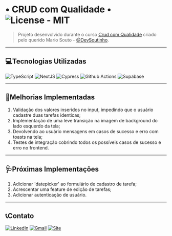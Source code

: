 # • CRUD com Qualidade • ![License - MIT](https://img.shields.io/badge/License-MIT-orange)

> Projeto desenvolvido durante o curso [Crud com Qualidade](https://crudcomqualidade.io/) criado pelo querido Mario Souto - [@DevSoutinho](https://github.com/devsoutinho).
____

## 💻Tecnologias Utilizadas

![TypeScript](https://img.shields.io/badge/TypeScript-007ACC?style=for-the-badge&logo=typescript&logoColor=white) ![NextJS](https://img.shields.io/badge/next.js-000000?style=for-the-badge&logo=nextdotjs&logoColor=white) ![Cypress](https://img.shields.io/badge/Cypress-17202C?style=for-the-badge&logo=cypress&logoColor=white) ![Github Actions](https://img.shields.io/badge/GitHub_Actions-2088FF?style=for-the-badge&logo=github-actions&logoColor=white) ![Supabase](https://img.shields.io/badge/Supabase-181818?style=for-the-badge&logo=supabase&logoColor=white
)

____

## 💊Melhorias Implementadas

1. Validação dos valores inseridos no input, impedindo que o usuário cadastre duas tarefas identicas;
2. Implementação de uma leve transição na imagem de background do lado esquerdo da tela;
3. Devolvendo ao usuário mensagens em casos de sucesso e erro com toasts na tela;
4. Testes de integração cobrindo todos os possíveis casos de sucesso e erro no frontend.

____

## 🩺Próximas Implementações

1. Adicionar 'datepicker' ao formulário de cadastro de tarefa;
2. Acrescentar uma feature de edição de tarefas;
3. Adicionar autenticação de usuário.

____

## 📞Contato

[![LinkedIn](https://img.shields.io/badge/LinkedIn-0077B5?style=for-the-badge&logo=linkedin&logoColor=white)](https://www.linkedin.com/in/lucastamirfaria/) [![Gmail](https://img.shields.io/badge/Gmail-D14836?style=for-the-badge&logo=gmail&logoColor=white)](mailto:lucastamir@gmail.com) [![Site](https://img.shields.io/badge/website-000000?style=for-the-badge&logo=About.me&logoColor=white)](https://tamirfaria.vercel.app/)
